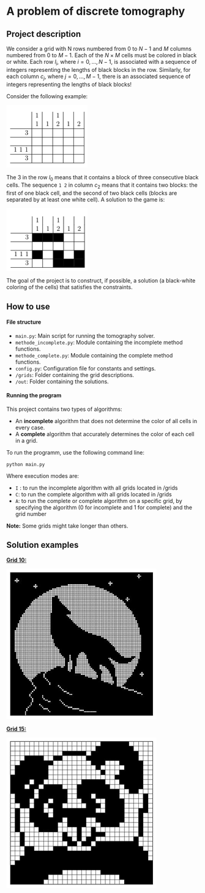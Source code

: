 # A problem of discrete tomography 

## Project description
We consider a grid with N rows numbered from 0 to $N-1$ and $M$ columns numbered from $0$ to $M-1$. Each of the $N × M$ cells must be colored in black or white. Each row $l_i$, where $i = 0, . . . , N-1$, is associated with a sequence of integers representing the lengths of black blocks in the row. Similarly, for each column $c_j$, where $j = 0, . . . , M-1$, there is an associated sequence of integers representing the lengths of black blocks!

Consider the following example:

![grid 1](.image.png)

The 3 in the row $l_0$ means that it contains a block of three consecutive black cells. The sequence `1 2` in column $c_2$ means that it contains two blocks: the first of one black cell, and the second of two black cells (blocks are separated by at least one white cell).
A solution to the game is:

![grid 2](.image-1.png)

The goal of the project is to construct, if possible, a solution (a black-white coloring of the cells) that satisfies the constraints.

## How to use
#### File structure
- `main.py`: Main script for running the tomography solver.
- `methode_incomplete.py`: Module containing the incomplete method functions.
- `methode_complete.py`: Module containing the complete method functions.
- `config.py`: Configuration file for constants and settings.
- `/grids`: Folder containing the grid descriptions.
- `/out`: Folder containing the solutions.

#### Running the program
This project contains two types of algorithms:

- An **incomplete** algorithm that does not determine the color of all cells in every case.
- A **complete** algorithm that accurately determines the color of each cell in a grid.

To run the programm, use the following command line:
```
python main.py
```

Where execution modes are:
- `I` : to run the incomplete algorithm with all grids located in /grids
- `C`: to run the complete algorithm with all grids located in /grids
- `A`: to run the complete or complete algorithm on a specific grid, by specifying the algorithm (0 for incomplete and 1 for complete) and the grid number

**Note:** Some grids might take longer than others.
## Solution examples
<u>**Grid 10:**</u>

![wolf](.wolf.jpeg)


<u>**Grid 15:**</u>

![panda](.panda.jpeg)